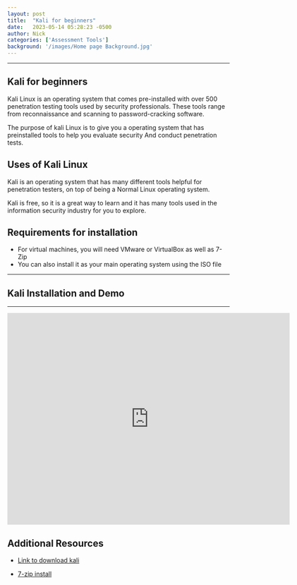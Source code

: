 ```yaml
---
layout: post
title:  "Kali for beginners"
date:   2023-05-14 05:28:23 -0500
author: Nick
categories: ['Assessment Tools']
background: '/images/Home page Background.jpg'
---
```

----
## Kali for beginners

Kali Linux is an operating system that comes pre-installed with over 500 penetration testing tools used by security
professionals. These tools range from reconnaissance and scanning to password-cracking software.

The purpose of kali Linux is to give you a operating system that has preinstalled tools to help you evaluate security
And conduct penetration tests.  

## Uses of Kali Linux
Kali is an operating system that has many different tools helpful for penetration testers, on top of being a Normal Linux operating system.

Kali is free, so it is a great way to learn and it has many tools used in the information security industry for you to explore.

## Requirements for installation

- For virtual machines, you will need VMware or VirtualBox as well as 7-Zip
- You can also install it as your main operating system using the ISO file 
---
## Kali Installation and Demo
---
<iframe width="640" height="480" src="https://www.youtube.com/embed/5R5N-bLieVI" frameborder="0" allowfullscreen ></iframe>


## Additional Resources
- [Link to download kali](https://www.kali.org/get-kali/#kali-platforms)

- [7-zip install](https://www.7-zip.org/download.html)
